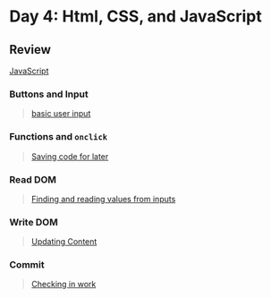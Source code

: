 Day 4: Html, CSS, and JavaScript
===

## Review

[JavaScript](../3-wednesday)

### Buttons and Input

> [basic user input](button-input.md)

### Functions and `onclick`

> [Saving code for later](functions.md)

### Read DOM

> [Finding and reading values from inputs](read-write-dom.md)

### Write DOM

> [Updating Content](read-write-dom.md)

### Commit

> [Checking in work](../commit.md)
